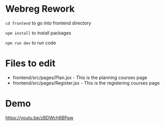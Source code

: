 # Webreg Rework
`cd frontend` to go into frontend directory

`npm install` to install packages
 
`npm run dev` to run code

# Files to edit
- frontend/src/pages/Plan.jsx - This is the planning courses page
- frontend/src/pages/Register.jsx - This is the registering courses page

# Demo
https://youtu.be/zBDWch6BPaw